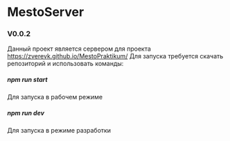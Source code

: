 # MestoServer

### V0.0.2

Данный проект является сервером для проекта https://zverevk.github.io/MestoPraktikum/
Для запуска требуется скачать репозиторий и использовать команды:
##### npm run start 
Для запуска в рабочем режиме
##### npm run dev 
Для запуска в режиме разработки
